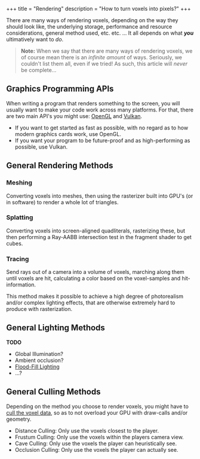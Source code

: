 +++
title = "Rendering"
description = "How to turn voxels into pixels?"
+++

There are many ways of rendering voxels, depending on the way they should look like, the underlying storage, performance and resource considerations, general method used, etc. etc. ... It all depends on what ***you*** ultimatively want to *do*.

> **Note:**
> When we say that there are many ways of rendering voxels, we of course mean there is an *infinite amount* of ways.
> Seriously, we couldn't list them all, even if we tried! As such, this article will *never* be complete...

## Graphics Programming APIs

When writing a program that renders something to the screen,
you will usually want to make your code work across many platforms.
For that, there are two main API's you might use:
[OpenGL](/wiki/rendering/opengl) and [Vulkan](/wiki/rendering/vulkan).

- If you want to get started as fast as possible, with no regard as to how modern graphics cards work, use OpenGL.
- If you want your program to be future-proof and as high-performing as possible, use Vulkan.

## General Rendering Methods

### Meshing

Converting voxels into meshes, then using the rasterizer built into GPU's (or in software) to render a whole lot of triangles.

### Splatting

Converting voxels into screen-aligned quadliterals, rasterizing these, but then performing a Ray-AABB intersection test in the fragment shader to get cubes.

### Tracing

Send rays out of a camera into a volume of voxels, marching along them until voxels are hit, calculating a color based on the voxel-samples and hit-information.

This method makes it possible to achieve a high degree of photorealism and/or complex lighting effects, that are otherwise extremely hard to produce with rasterization.

## General Lighting Methods

**TODO**

- Global Illumination?
- Ambient occlusion?
- [Flood-Fill Lighting](https://web.archive.org/web/20210429192404/https://www.seedofandromeda.com/blogs/29-fast-flood-fill-lighting-in-a-blocky-voxel-game-pt-1)
- ...?

## General Culling Methods

Depending on the method you choose to render voxels,
you might have to [cull the voxel data](/wiki/rendering/culling),
so as to not overload your GPU with draw-calls and/or geometry.

- Distance Culling: Only use the voxels closest to the player.
- Frustum Culling: Only use the voxels within the players camera view.
- Cave Culling: Only use the voxels the player can heuristically see.
- Occlusion Culling: Only use the voxels the player can actually see.
